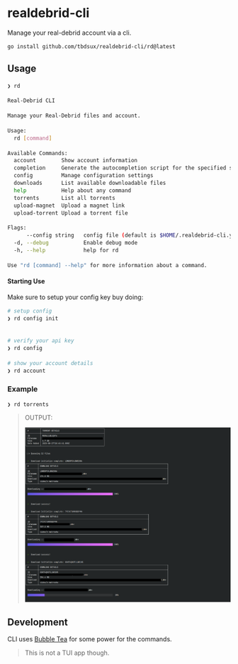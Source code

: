 # realdebrid-cli

Manage your real-debrid account via a cli.

```sh
go install github.com/tbdsux/realdebrid-cli/rd@latest
```

## Usage

```sh
❯ rd

Real-Debrid CLI

Manage your Real-Debrid files and account.

Usage:
  rd [command]

Available Commands:
  account        Show account information
  completion     Generate the autocompletion script for the specified shell
  config         Manage configuration settings
  downloads      List available downloadable files
  help           Help about any command
  torrents       List all torrents
  upload-magnet  Upload a magnet link
  upload-torrent Upload a torrent file

Flags:
      --config string   config file (default is $HOME/.realdebrid-cli.yaml)
  -d, --debug           Enable debug mode
  -h, --help            help for rd

Use "rd [command] --help" for more information about a command.
```

#### Starting Use

Make sure to setup your config key buy doing:

```sh
# setup config
❯ rd config init


# verify your api key
❯ rd config

# show your account details
❯ rd account
```

### Example

```
❯ rd torrents
```

> OUTPUT:
>
> ![](../docs/usage1.png)

## Development

CLI uses [Bubble Tea](https://github.com/charmbracelet/bubbletea/) for some power for the commands.

> This is not a TUI app though.
